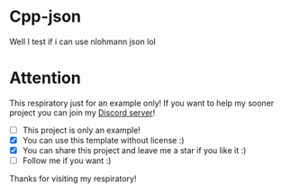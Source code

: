 # Cpp-json
Well I test if i can use nlohmann json lol

# Attention
This respiratory just for an example only! If you want to help my sooner project you can join my [Discord server](https://discord.gg/fFjUkPpHy8)!
- [ ] This project is only an example!
- [x] You can use this template without license :)
- [x] You can share this project and leave me a star if you like it :)
- [ ] Follow me if you want :)

Thanks for visiting my respiratory!
